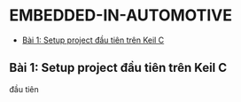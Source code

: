 # EMBEDDED-IN-AUTOMOTIVE
- [Bài 1: Setup project đầu tiên trên Keil C](#setup)
## Bài 1: Setup project đầu tiên trên Keil C
đầu tiên
